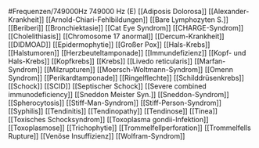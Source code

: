 #Frequenzen/749000Hz
749000 Hz (E)
[[Adiposis Dolorosa]]
[[Alexander-Krankheit]]
[[Arnold-Chiari-Fehlbildungen]]
[[Bare Lymphozyten S.]]
[[Beriberi]]
[[Bronchiektasie]]
[[Cat Eye Syndrom]]
[[CHARGE-Syndrom]]
[[Cholelithiasis]]
[[Chromosome 17 anormal]]
[[Dercum-Krankheit]]
[[DIDMOAD]]
[[Epidermophytie]]
[[Großer Pox]]
[[Hals-Krebs]]
[[Halstumoren]]
[[Herzbeuteltamponade]]
[[Immundefizienz]]
[[Kopf- und Hals-Krebs]]
[[Kopfkrebs]]
[[Krebs]]
[[Livedo reticularis]]
[[Marfan-Syndrom]]
[[Milzrupturen]]
[[Moersch-Woltmann-Syndrom]]
[[Omenn Syndrom]]
[[Perikardtamponade]]
[[Ringelflechte]]
[[Schilddrüsenkrebs]]
[[Schock]]
[[SCID]]
[[Septischer Schock]]
[[Severe combined immunodeficiency]]
[[Sneddon Meister Syn.]]
[[Sneddon-Syndrom]]
[[Spherocytosis]]
[[Stiff-Man-Syndrom]]
[[Stiff-Person-Syndrom]]
[[Syphilis]]
[[Tendinitis]]
[[Tendinopathy]]
[[Tendinose]]
[[Tinea]]
[[Toxisches Schocksyndrom]]
[[Toxoplasma gondii-Infektion]]
[[Toxoplasmose]]
[[Trichophytie]]
[[Trommelfellperforation]]
[[Trommelfells Rupture]]
[[Venöse Insuffizienz]]
[[Wolfram-Syndrom]]